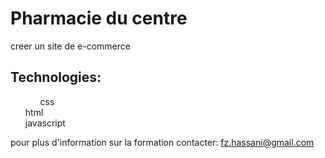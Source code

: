 # Pharmacie du centre
creer un site de e-commerce 

## Technologies:
<ol>
  <ul>css</ul>
html<br>
javascript<br>
</ol>
  



pour plus d'information sur la formation contacter: [fz.hassani@gmail.com](mailto:fz.hassani@gmail.com)
